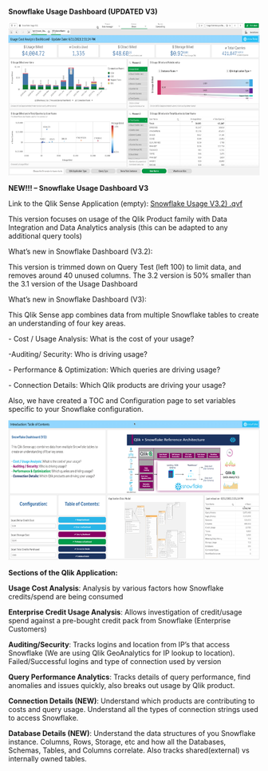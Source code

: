 **Snowflake Usage Dashboard (UPDATED V3)**

<img src="media/image1.png" style="width:6.5in;height:3.18542in" alt="Graphical user interface, application Description automatically generated" />

**NEW!!! – Snowflake Usage Dashboard V3**

Link to the Qlik Sense Application (empty): [<u>Snowflake Usage V3.2)
.qvf</u>](https://github.com/Qlik-PE/Snowflake-Usage-Analysis-Dashboard/blob/master/releases/version3/Snowflake%20Usage%20V3.2.qvf)

This version focuses on usage of the Qlik Product family with Data
Integration and Data Analytics analysis (this can be adapted to any
additional query tools)

What’s new in Snowflake Dashboard (V3.2):

This version is trimmed down on Query Test (left 100) to limit data, and removes around 40 unused columns. The 3.2 version is 50% smaller than the 3.1 version of the Usage Dashboard

What’s new in Snowflake Dashboard (V3):

This Qlik Sense app combines data from multiple Snowflake tables to
create an understanding of four key areas.

\- Cost / Usage Analysis: What is the cost of your usage?

-Auditing/ Security: Who is driving usage?

\- Performance & Optimization: Which queries are driving usage?

\- Connection Details: Which Qlik products are driving your usage?

Also, we have created a TOC and Configuration page to set variables
specific to your Snowflake configuration.

<img src="media/image2.png" style="width:6.5in;height:2.92083in" alt="Graphical user interface, application Description automatically generated" />

**Sections of the Qlik Application:**

**Usage Cost Analysis**: Analysis by various factors how Snowflake
credits/spend are being consumed

**Enterprise Credit Usage Analysis**: Allows investigation of
credit/usage spend against a pre-bought credit pack from Snowflake
(Enterprise Customers)

**Auditing/Security**: Tracks logins and location from IP’s that access
Snowflake (We are using Qlik GeoAnalytics for IP lookup to location).
Failed/Successful logins and type of connection used by version

**Query Performance Analytics**: Tracks details of query performance,
find anomalies and issues quickly, also breaks out usage by Qlik
product.

**Connection Details (NEW)**: Understand which products are contributing
to costs and query usage. Understand all the types of connection strings
used to access Snowflake.

**Database Details (NEW)**: Understand the data structures of you
Snowflake instance. Columns, Rows, Storage, etc and how all the
Databases, Schemas, Tables, and Columns correlate. Also tracks
shared(external) vs internally owned tables.
